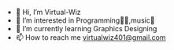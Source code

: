 - 👋 Hi, I’m Virtual-Wiz
- 👀 I’m interested in Programming🧑‍💻,music🎼
- 🌱 I’m currently learning Graphics Designing
- 📫 How to reach me virtualwiz401@gmail.com

<!---
virtualwiz1/virtualwiz1 is a ✨ special ✨ repository because its `README.md` (this file) appears on your GitHub profile.
You can click the Preview link to take a look at your changes.
--->
